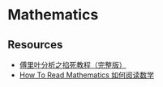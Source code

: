 # Mathematics


## Resources

- [傅里叶分析之掐死教程（完整版）](https://zhuanlan.zhihu.com/p/19763358)
- [How To Read Mathematics 如何阅读数学](http://marchliu.github.io/translation/2013/02/08/how-to-read-mathematics/)
